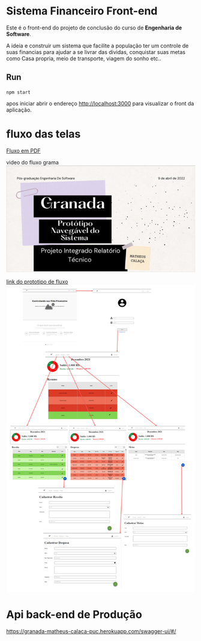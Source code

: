 # Sistema Financeiro Front-end

Este é o front-end do projeto de conclusão do curso de **Engenharia de Software**.

A ideia e construir um sistema que facilite a população ter um controle de suas financias para ajudar a se livrar das dividas, conquistar suas metas como Casa propria, meio de transporte, viagem do sonho etc..

## Run


``npm start``

apos iniciar abrir o endereço [http://localhost:3000](http://localhost:3000) para visualizar o front da aplicação. 

# fluxo das telas

[Fluxo em PDF](./resource/telas/fluxodetelas.pdf)

video do fluxo grama
[![Watch the video](./resource/telas/screnshottelainicialvideo.png)](https://youtu.be/QGP4Mr9GkJk)


[link do prototipo de fluxo](https://app.moqups.com/8ZsfM1H1KGRDxuvSzI8tnv8th5R67XTv/edit/page/aa9df7b72)
<img src="./resource/telas/fluxodetelas.png"/>

# Api back-end de Produção

https://granada-matheus-calaca-puc.herokuapp.com/swagger-ui/#/
